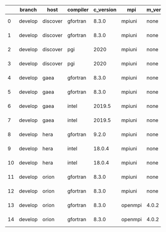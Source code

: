 |    | branch   | host     | compiler   | c_version   | mpi     | m_version   | o_g   | os     | build   |   u_pass |   u_fail |   s_pass |   s_fail |   e_pass |   e_fail |   nuopc_pass |   nuopc_fail | netcdf_c   | netcdf_f   | artifacts_hash                                                                                             | modified                   |
|----|----------|----------|------------|-------------|---------|-------------|-------|--------|---------|----------|----------|----------|----------|----------|----------|--------------|--------------|------------|------------|------------------------------------------------------------------------------------------------------------|----------------------------|
|  0 | develop  | discover | gfortran   | 8.3.0       | mpiuni  | none        | O     | Linux  | Fail    |     7550 |        0 |        8 |        0 |       43 |        0 |            0 |           50 | unknown    | unknown    | [artifacts](https://github.com/esmf-org/esmf-test-artifacts/tree/a34841299316c44b4d60d8753d8af3d62623b02c) | 2022-03-03 12:43:05.098235 |
|  1 | develop  | discover | gfortran   | 8.3.0       | mpiuni  | none        | g     | Linux  | Fail    |    12174 |        0 |        8 |        0 |       43 |        0 |            0 |           50 | unknown    | unknown    | [artifacts](https://github.com/esmf-org/esmf-test-artifacts/tree/fde6157b625cf8e7774b8b3ce4970c57e378f8ee) | 2022-03-03 12:43:05.098235 |
|  2 | develop  | discover | pgi        | 2020        | mpiuni  | none        | O     | Linux  | Fail    |     6928 |      622 |        6 |        2 |       40 |        3 |            0 |           50 | unknown    | unknown    | [artifacts](https://github.com/esmf-org/esmf-test-artifacts/tree/2e043701886ed228b0cea100cf6525d2b719cc20) | 2022-03-03 12:43:05.098235 |
|  3 | develop  | discover | pgi        | 2020        | mpiuni  | none        | g     | Linux  | Fail    |     9788 |      494 |        4 |        4 |       40 |        3 |            0 |           50 | unknown    | unknown    | [artifacts](https://github.com/esmf-org/esmf-test-artifacts/tree/9d7b7f3de8fb79bb664ea5bc9a151ad6ded59103) | 2022-03-03 12:43:05.098235 |
|  4 | develop  | gaea     | gfortran   | 8.3.0       | mpiuni  | none        | O     | Unicos | Fail    |     7550 |        0 |        8 |        0 |       43 |        0 |            0 |           50 | unknown    | unknown    | [artifacts](https://github.com/esmf-org/esmf-test-artifacts/tree/4558d51c9921c1d77028bce6c67b9e3db9c8ac33) | 2022-03-03 12:47:04.695112 |
|  5 | develop  | gaea     | gfortran   | 8.3.0       | mpiuni  | none        | g     | Unicos | Fail    |    12174 |        0 |        8 |        0 |       43 |        0 |            0 |           50 | unknown    | unknown    | [artifacts](https://github.com/esmf-org/esmf-test-artifacts/tree/95bd483ab113473a360ed7e19dd9b770b354dce8) | 2022-03-03 12:47:04.695112 |
|  6 | develop  | gaea     | intel      | 2019.5      | mpiuni  | none        | O     | Unicos | Fail    |    10395 |     -113 |        8 |        0 |       43 |        0 |            0 |           50 | unknown    | unknown    | [artifacts](https://github.com/esmf-org/esmf-test-artifacts/tree/41805c6eb027212a88b9787868a00ce867ddff81) | 2022-03-03 12:47:04.695112 |
|  7 | develop  | gaea     | intel      | 2019.5      | mpiuni  | none        | g     | Unicos | Fail    |    10395 |     -113 |        8 |        0 |       43 |        0 |            0 |           50 | unknown    | unknown    | [artifacts](https://github.com/esmf-org/esmf-test-artifacts/tree/9343424622f466eb58a6d590b2b8cb7d87bd2d2f) | 2022-03-03 12:47:04.695112 |
|  8 | develop  | hera     | gfortran   | 9.2.0       | mpiuni  | none        | O     | Linux  | Fail    |     7550 |        0 |        8 |        0 |       43 |        0 |            0 |           50 | unknown    | unknown    | [artifacts](https://github.com/esmf-org/esmf-test-artifacts/tree/5833692230e45acd7e06a89979dc265f914da03c) | 2022-03-02 23:49:32.803964 |
|  9 | develop  | hera     | intel      | 18.0.4      | mpiuni  | none        | O     | Linux  | Fail    |     7550 |        0 |        8 |        0 |       43 |        0 |            0 |           50 | unknown    | unknown    | [artifacts](https://github.com/esmf-org/esmf-test-artifacts/tree/2be439fb4483324b27144b8fff51cde57a187a73) | 2022-03-02 23:49:32.803964 |
| 10 | develop  | hera     | intel      | 18.0.4      | mpiuni  | none        | g     | Linux  | Fail    |    12174 |        0 |        8 |        0 |       43 |        0 |            0 |           50 | unknown    | unknown    | [artifacts](https://github.com/esmf-org/esmf-test-artifacts/tree/8fe3e88d667f6e6589184fbbaa2cc5c8027b76f0) | 2022-03-02 23:49:32.803964 |
| 11 | develop  | orion    | gfortran   | 8.3.0       | mpiuni  | none        | O     | Linux  | Fail    |     7550 |        0 |        8 |        0 |       43 |        0 |            0 |           50 | unknown    | unknown    | [artifacts](https://github.com/esmf-org/esmf-test-artifacts/tree/bfd3b26108d3315d650af5a50f317d5de1fda1a8) | 2022-03-02 23:58:16.250111 |
| 12 | develop  | orion    | gfortran   | 8.3.0       | mpiuni  | none        | g     | Linux  | Fail    |    12174 |        0 |        8 |        0 |       43 |        0 |            0 |           50 | unknown    | unknown    | [artifacts](https://github.com/esmf-org/esmf-test-artifacts/tree/795c77e82bde195df35c4bfba74c09571632f0f7) | 2022-03-02 23:58:16.250111 |
| 13 | develop  | orion    | gfortran   | 8.3.0       | openmpi | 4.0.2       | O     | Linux  | Pass    |     9071 |        0 |       49 |        0 |       80 |        0 |           50 |            0 | 4.7.4      | 4.5.3      | [artifacts](https://github.com/esmf-org/esmf-test-artifacts/tree/09d708ce4a89279263e3334bfa1086527ef729c3) | 2022-03-02 23:58:16.250111 |
| 14 | develop  | orion    | gfortran   | 8.3.0       | openmpi | 4.0.2       | g     | Linux  | Pass    |    13695 |        0 |       49 |        0 |       80 |        0 |           50 |            0 | 4.7.4      | 4.5.3      | [artifacts](https://github.com/esmf-org/esmf-test-artifacts/tree/67175eddd29bf855012fd78a8876240eb508db1e) | 2022-03-02 23:58:16.250111 |